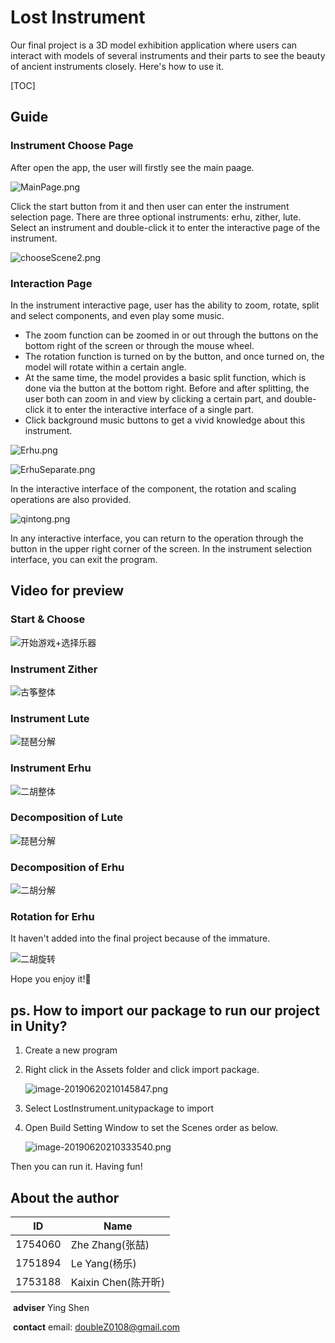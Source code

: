 # Lost Instrument

Our final project is a 3D model exhibition application where users can interact with models of several instruments and their parts to see the beauty of ancient instruments closely. Here's how to use it.

[TOC]

## Guide

### Instrument Choose Page

After open the app, the user will firstly see the main paage. 

![MainPage.png](https://upload-images.jianshu.io/upload_images/12014150-245a905c7854eb48.png?imageMogr2/auto-orient/strip%7CimageView2/2/w/1240)

Click the start button from it and then user can enter the instrument selection page. There are three optional instruments: erhu, zither, lute. Select an instrument and double-click it to enter the interactive page of the instrument.

![chooseScene2.png](https://upload-images.jianshu.io/upload_images/12014150-ffcc0cdb6034dfd8.png?imageMogr2/auto-orient/strip%7CimageView2/2/w/1240)



### Interaction Page

In the instrument interactive page, user has the ability to zoom, rotate, split and select components, and even play some music.

- The zoom function can be zoomed in or out through the buttons on the bottom right of the screen or through the mouse wheel.
- The rotation function is turned on by the button, and once turned on, the model will rotate within a certain angle.
- At the same time, the model provides a basic split function, which is done via the button at the bottom right. Before and after splitting, the user both can zoom in and view by clicking a certain part, and double-click it to enter the interactive interface of a single part.
- Click background music buttons to get a vivid knowledge about this instrument.

![Erhu.png](https://upload-images.jianshu.io/upload_images/12014150-f4334eab7a2158a3.png?imageMogr2/auto-orient/strip%7CimageView2/2/w/1240)

![ErhuSeparate.png](https://upload-images.jianshu.io/upload_images/12014150-00f743de18763a1f.png?imageMogr2/auto-orient/strip%7CimageView2/2/w/1240)

In the interactive interface of the component, the rotation and scaling operations are also provided.

![qintong.png](https://upload-images.jianshu.io/upload_images/12014150-6b5f536eb49d97fb.png?imageMogr2/auto-orient/strip%7CimageView2/2/w/1240)

In any interactive interface, you can return to the operation through the button in the upper right corner of the screen. In the instrument selection interface, you can exit the program.



## Video for preview

### Start & Choose

![开始游戏+选择乐器](Document\video\开始游戏+选择乐器.gif)

### Instrument Zither

![古筝整体](Document\video\古筝整体.gif)

### Instrument Lute

![琵琶分解](Document\video\琵琶分解.gif)

### Instrument Erhu

![二胡整体](Document\video\二胡整体.gif)

### Decomposition of Lute

![琵琶分解](Document\video\琵琶分解.gif)

### Decomposition of Erhu

![二胡分解](Document\video\二胡分解.gif)

### Rotation for Erhu

It haven't added into the final project because of the immature.

![二胡旋转](Document\video\二胡旋转.gif)





Hope you enjoy it!🙂







## ps. How to import our package to run our project in Unity?

1. Create a new program 

2. Right click in the Assets folder and click import package.

   ![image-20190620210145847.png](https://upload-images.jianshu.io/upload_images/12014150-7f05e6a24393766e.png?imageMogr2/auto-orient/strip%7CimageView2/2/w/1240)

3. Select LostInstrument.unitypackage to import

4. Open Build Setting Window to set the Scenes order as below.

   ![image-20190620210333540.png](https://upload-images.jianshu.io/upload_images/12014150-0697eac44b5bffee.png?imageMogr2/auto-orient/strip%7CimageView2/2/w/1240)

Then you can run it. Having fun!



## About the author

| ID      | Name                |
| ------- | ------------------- |
| 1754060 | Zhe Zhang(张喆)     |
| 1751894 | Le Yang(杨乐)       |
| 1753188 | Kaixin Chen(陈开昕) |

​	**adviser**	Ying Shen

​	**contact**	email: doubleZ0108@gmail.com

